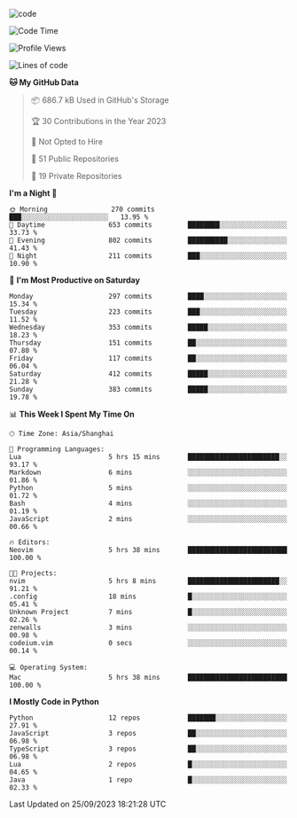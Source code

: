 
<!--
**liuyaanng/liuyaanng** is a ✨ _special_ ✨ repository because its `README.md` (this file) appears on your GitHub profile.

Here are some ideas to get you started:

- 🔭 I’m currently working on ...
- 🌱 I’m currently learning ...
- 👯 I’m looking to collaborate on ...
- 🤔 I’m looking for help with ...
- 💬 Ask me about ...
- 📫 How to reach me: ...
- 😄 Pronouns: ...
- ⚡ Fun fact: ...
-->


![code](https://cdn.jsdelivr.net/gh/liuyaanng/liuyaanng@1.0/code.gif) 

<!--START_SECTION:waka-->
![Code Time](http://img.shields.io/badge/Code%20Time-249%20hrs%2057%20mins-blue)

![Profile Views](http://img.shields.io/badge/Profile%20Views-0-blue)

![Lines of code](https://img.shields.io/badge/From%20Hello%20World%20I%27ve%20Written-14.4%20million%20lines%20of%20code-blue)

**🐱 My GitHub Data** 

> 📦 686.7 kB Used in GitHub's Storage 
 > 
> 🏆 30 Contributions in the Year 2023
 > 
> 🚫 Not Opted to Hire
 > 
> 📜 51 Public Repositories 
 > 
> 🔑 19 Private Repositories 
 > 
**I'm a Night 🦉** 

```text
🌞 Morning                270 commits         ███░░░░░░░░░░░░░░░░░░░░░░   13.95 % 
🌆 Daytime                653 commits         ████████░░░░░░░░░░░░░░░░░   33.73 % 
🌃 Evening                802 commits         ██████████░░░░░░░░░░░░░░░   41.43 % 
🌙 Night                  211 commits         ███░░░░░░░░░░░░░░░░░░░░░░   10.90 % 
```
📅 **I'm Most Productive on Saturday** 

```text
Monday                   297 commits         ████░░░░░░░░░░░░░░░░░░░░░   15.34 % 
Tuesday                  223 commits         ███░░░░░░░░░░░░░░░░░░░░░░   11.52 % 
Wednesday                353 commits         █████░░░░░░░░░░░░░░░░░░░░   18.23 % 
Thursday                 151 commits         ██░░░░░░░░░░░░░░░░░░░░░░░   07.80 % 
Friday                   117 commits         ██░░░░░░░░░░░░░░░░░░░░░░░   06.04 % 
Saturday                 412 commits         █████░░░░░░░░░░░░░░░░░░░░   21.28 % 
Sunday                   383 commits         █████░░░░░░░░░░░░░░░░░░░░   19.78 % 
```


📊 **This Week I Spent My Time On** 

```text
🕑︎ Time Zone: Asia/Shanghai

💬 Programming Languages: 
Lua                      5 hrs 15 mins       ███████████████████████░░   93.17 % 
Markdown                 6 mins              ░░░░░░░░░░░░░░░░░░░░░░░░░   01.86 % 
Python                   5 mins              ░░░░░░░░░░░░░░░░░░░░░░░░░   01.72 % 
Bash                     4 mins              ░░░░░░░░░░░░░░░░░░░░░░░░░   01.19 % 
JavaScript               2 mins              ░░░░░░░░░░░░░░░░░░░░░░░░░   00.66 % 

🔥 Editors: 
Neovim                   5 hrs 38 mins       █████████████████████████   100.00 % 

🐱‍💻 Projects: 
nvim                     5 hrs 8 mins        ███████████████████████░░   91.21 % 
.config                  18 mins             █░░░░░░░░░░░░░░░░░░░░░░░░   05.41 % 
Unknown Project          7 mins              █░░░░░░░░░░░░░░░░░░░░░░░░   02.26 % 
zenwalls                 3 mins              ░░░░░░░░░░░░░░░░░░░░░░░░░   00.98 % 
codeium.vim              0 secs              ░░░░░░░░░░░░░░░░░░░░░░░░░   00.14 % 

💻 Operating System: 
Mac                      5 hrs 38 mins       █████████████████████████   100.00 % 
```

**I Mostly Code in Python** 

```text
Python                   12 repos            ███████░░░░░░░░░░░░░░░░░░   27.91 % 
JavaScript               3 repos             ██░░░░░░░░░░░░░░░░░░░░░░░   06.98 % 
TypeScript               3 repos             ██░░░░░░░░░░░░░░░░░░░░░░░   06.98 % 
Lua                      2 repos             █░░░░░░░░░░░░░░░░░░░░░░░░   04.65 % 
Java                     1 repo              █░░░░░░░░░░░░░░░░░░░░░░░░   02.33 % 
```




 Last Updated on 25/09/2023 18:21:28 UTC
<!--END_SECTION:waka-->
